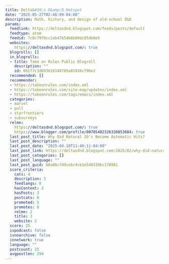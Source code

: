 ```yaml
---
title: Delta&#39;s D&amp;D Hotspot
date: "2025-05-27T02:46:09-04:00"
description: Math, history, and design of old-school D&D
params:
  feedlink: https://deltasdnd.blogspot.com/feeds/posts/default
  feedtype: atom
  feedid: 7c0c7970cc2ab47b54b6b89dc85db8e5
  websites:
    https://deltasdnd.blogspot.com/: true
  blogrolls: []
  in_blogrolls:
  - title: Take on Rules Public Blogroll
    description: ""
    id: 661f7c3d693616149785e81936cf96e2
  recommended: []
  recommender:
  - https://takeonrules.com/index.xml
  - https://takeonrules.com/site-map/updates/index.xml
  - https://takeonrules.com/tags/emacs/index.xml
  categories:
  - marvel
  - poll
  - starfrontiers
  - subsurveys
  relme:
    https://deltasdnd.blogspot.com/: true
    https://www.blogger.com/profile/00705402326320853684: true
  last_post_title: Why Did Natural 20's Become Automatic Hits?
  last_post_description: ""
  last_post_date: "2025-04-10T11:40:11-04:00"
  last_post_link: https://deltasdnd.blogspot.com/2025/02/why-did-natural-20s-become-automatic.html
  last_post_categories: []
  last_post_language: ""
  last_post_guid: b0a06c7d9cebc4cb1e540319bc178981
  score_criteria:
    cats: 4
    description: 3
    feedlangs: 0
    hasContent: 3
    hasPosts: 3
    postcats: 0
    promoted: 5
    promotes: 0
    relme: 2
    title: 3
    website: 2
  score: 25
  ispodcast: false
  isnoarchive: false
  innetwork: true
  language: ""
  postcount: 25
  avgpostlen: 294
---
```

